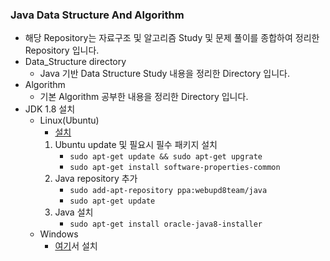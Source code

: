 ### Java Data Structure And Algorithm
- 해당 Repository는 자료구조 및 알고리즘 Study 및 문제 풀이를 종합하여 정리한 Repository 입니다.
- Data_Structure directory
    - Java 기반 Data Structure Study 내용을 정리한 Directory 입니다.
- Algorithm
    - 기본 Algorithm 공부한 내용을 정리한 Directory 입니다.
- JDK 1.8 설치
    - Linux(Ubuntu)
        - <a href="https://thishosting.rocks/install-java-ubuntu/">설치</a>
        1. Ubuntu update 및 필요시 필수 패키지 설치
            - ```sudo apt-get update && sudo apt-get upgrate```
            - ```sudo apt-get install software-properties-common```
        2. Java repository 추가
            - ```sudo add-apt-repository ppa:webupd8team/java```
            - ```sudo apt-get update```
        3. Java 설치
            - ```sudo apt-get install oracle-java8-installer```
    - Windows
        - <a href="https://www.oracle.com/technetwork/java/javase/downloads/jdk11-downloads-5066655.html">여기</a>서 설치

